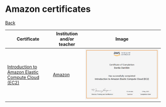 # Amazon certificates

[Back](../README.md)

|Certificate|Institution and/or teacher|Image|
|---|---|---|
|[Introduction to Amazon Elastic Compute Cloud (EC2)](https://www.aws.training/Transcript/CompletionCertificateHtml?transcriptid=MupdaD8JYU26Gm-c9vcFmw2)|[Amazon](https://aws.training)|![](https://raw.githubusercontent.com/Doumor/Doumor/main/Edu/Images/%20Introduction%20to%20Amazon%20Elastic%20Compute%20Cloud%20(EC2).png)|

<!---
|[]()|[]()<br><br>|![]()|[PDF]()|
-->
